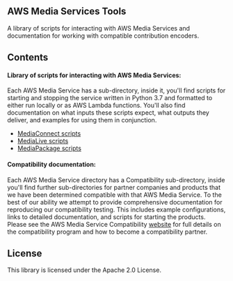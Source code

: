 ## AWS Media Services Tools

A library of scripts for interacting with AWS Media Services and documentation for working with compatible contribution encoders.


## Contents
#### Library of  scripts for interacting with AWS Media Services:

Each AWS Media Service has a sub-directory, inside it, you'll find scripts for starting and stopping the service written in Python 3.7 and formatted to either run locally or as AWS Lambda functions. You'll also find documentation on what inputs these scripts expect, what outputs they deliver, and examples for using them in conjunction.  
- [MediaConnect scripts](https://github.com/aws-samples/aws-media-services-tools/tree/master/MediaConnect/Compatibility/Examples)
- [MediaLive scripts](https://github.com/aws-samples/aws-media-services-tools/tree/master/MediaLive/Compatibility/Examples)
- [MediaPackage scripts](https://github.com/aws-samples/aws-media-services-tools/tree/master/MediaPackage/Compatibility/Examples)


#### Compatibility documentation:

Each AWS Media Service directory has a Compatibility sub-directory, inside you'll find further sub-directories for partner companies and products that we have been determined compatible with that AWS Media Service.  To the best of our ability we attempt to provide comprehensive documentation for reproducing our compatibility testing. This includes example configurations, links to detailed documentation, and scripts for starting the products.   
Please see the AWS Media Service Compatibility [website](https://aws.amazon.com/media-services/resources/compatibility/) for full details on the compatibility program and how to become a compatibility partner.


## License

This library is licensed under the Apache 2.0 License.
